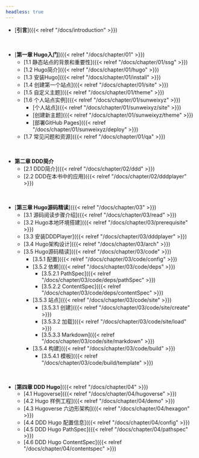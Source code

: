 ```yaml
---
headless: true
---
```


- [**引言**]({{< relref "/docs/introduction" >}})
<br />

- [**第一章 Hugo入门**]({{< relref "/docs/chapter/01" >}})
  - [1.1 静态站点的背景和重要性]({{< relref "/docs/chapter/01/ssg" >}})
  - [1.2 Hugo简介]({{< relref "/docs/chapter/01/hugo" >}})
  - [1.3 安装Hugo]({{< relref "/docs/chapter/01/install" >}})
  - [1.4 创建第一个站点]({{< relref "/docs/chapter/01/site" >}})
  - [1.5 自定义主题]({{< relref "/docs/chapter/01/theme" >}})
  - [1.6 个人站点实例]({{< relref "/docs/chapter/01/sunweixyz" >}})
    - [个人站点]({{< relref "/docs/chapter/01/sunweixyz/site" >}})
    - [创建新主题]({{< relref "/docs/chapter/01/sunweixyz/theme" >}})
    - [部署GitHub Pages]({{< relref "/docs/chapter/01/sunweixyz/deploy" >}})
  - [1.7 常见问题和资源]({{< relref "/docs/chapter/01/qa" >}})
<br />


- **第二章 DDD简介**
  - [2.1 DDD简介]({{< relref "/docs/chapter/02/ddd" >}})
  - [2.2 DDD在本书中的应用]({{< relref "/docs/chapter/02/dddplayer" >}})
<br />

- [**第三章 Hugo源码精读**]({{< relref "/docs/chapter/03" >}})
  - [3.1 源码阅读步骤介绍]({{< relref "/docs/chapter/03/read" >}})
  - [3.2 Hugo本地环境搭建]({{< relref "/docs/chapter/03/prerequisite" >}})
  - [3.3 安装DDDPlayer]({{< relref "/docs/chapter/03/dddplayer" >}})
  - [3.4 Hugo架构设计]({{< relref "/docs/chapter/03/arch" >}})
  - [3.5 Hugo源码精读]({{< relref "/docs/chapter/03/code" >}})
    - [3.5.1 配置]({{< relref "/docs/chapter/03/code/config" >}})
    - [3.5.2 依赖]({{< relref "/docs/chapter/03/code/deps" >}})
      - [3.5.2.1 PathSpec]({{< relref "/docs/chapter/03/code/deps/pathSpec" >}})
      - [3.5.2.2 ContentSpec]({{< relref "/docs/chapter/03/code/deps/contentSpec" >}})
    - [3.5.3 站点]({{< relref "/docs/chapter/03/code/site" >}})
      - [3.5.3.1 创建]({{< relref "/docs/chapter/03/code/site/create" >}})
      - [3.5.3.2 加载]({{< relref "/docs/chapter/03/code/site/load" >}})
      - [3.5.3.3 Markdown]({{< relref "/docs/chapter/03/code/site/markdown" >}})
    - [3.5.4 构建]({{< relref "/docs/chapter/03/code/build" >}})
      - [3.5.4.1 模板]({{< relref "/docs/chapter/03/code/build/template" >}})
<br />

- [**第四章 DDD Hugo**]({{< relref "/docs/chapter/04" >}})
  - [4.1 Hugoverse]({{< relref "/docs/chapter/04/hugoverse" >}})
  - [4.2 Hugo 样例工程]({{< relref "/docs/chapter/04/demo" >}})
  - [4.3 Hugoverse 六边形架构]({{< relref "/docs/chapter/04/hexagon" >}})
  - [4.4 DDD Hugo 配置信息]({{< relref "/docs/chapter/04/config" >}})
  - [4.5 DDD Hugo PathSpec]({{< relref "/docs/chapter/04/pathspec" >}})
  - [4.6 DDD Hugo ContentSpec]({{< relref "/docs/chapter/04/contentspec" >}})
<br />